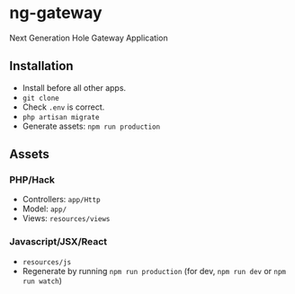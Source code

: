 # ng-gateway
Next Generation Hole Gateway Application

## Installation
* Install before all other apps.
* `git clone`
* Check `.env` is correct.
* `php artisan migrate`
* Generate assets: `npm run production`

## Assets
### PHP/Hack
* Controllers: `app/Http`
* Model: `app/`
* Views: `resources/views`

### Javascript/JSX/React
* `resources/js`
* Regenerate by running `npm run production` (for dev, `npm run dev` or `npm run watch`)